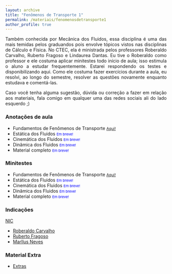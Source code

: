 ```yaml
---
layout: archive
title: "Fenômenos de Transporte 1"
permalink: /materiais/fenomenosdetransporte1
author_profile: true
---
```


<p align="justify"> Também conhecida por Mecânica dos Fluidos, essa disciplina é uma das mais temidas pelos graduandos pois envolve tópicos vistos nas disciplinas de Cálculo e Física. No CTEC, ela é ministrada pelos professores Roberaldo Carvalho, Ruberto Fragoso e Lindaurea Dantas. Eu tive o Roberaldo como professor e ele costuma aplicar minitestes todo início de aula; isso estimula o aluno a estudar frequentemente. Estarei respondendo os testes e disponibilizando aqui. Como ele costuma fazer exercícios durante a aula, eu resolvi, ao longo do semestre, resolver as questões novamente enquanto estudava e comentá-las.</p> 

<p align="justify"> Caso você tenha alguma sugestão, dúvida ou correção a fazer em relação aos materiais, fala comigo em qualquer uma das redes sociais ali do lado esquerdo ;) </p>

### Anotações de aula

 - Fundamentos de Fenômenos de Transporte <span style="color:blue;font-size:12px"><a href="https://nicolli.github.io/files/FT1_Propriedades_dos_Fluidos_Nicolli_Albuquerque.pdf">Aqui!</a></span>
 - Estática dos Fluidos <span style="font-size:11px;color:blue">Em breve!</span>
 - Cinemática dos Fluidos <span style="font-size:11px;color:blue">Em breve!</span>
 - Dinâmica dos Fluidos <span style="font-size:11px;color:blue">Em breve!</span>
 - Material completo <span style="font-size:11px;color:blue">Em breve!</span>

### Minitestes

 - Fundamentos de Fenômenos de Transporte <span style="color:blue;font-size:12px"><a href="https://nicolli.github.io/files/FT1_Minitestes_Propriedades_dos_Fluidos_Nicolli_Albuquerque.pdf">Aqui!</a></span>
 - Estática dos Fluidos <span style="font-size:11px;color:blue">Em breve!</span>
 - Cinemática dos Fluidos <span style="font-size:11px;color:blue">Em breve!</span>
 - Dinâmica dos Fluidos <span style="font-size:11px;color:blue">Em breve!</span>
 - Material completo <span style="font-size:11px;color:blue">Em breve!</span>

### Indicações

<a href="https://medium.com/@nicolli" class="link-btn">NIC</a>
 - <span style="color:blue">[Roberaldo Carvalho](https://sites.google.com/site/ftctec/material-para-download/fenomenos-de-transporte-1)</span>
 - <span style="color:blue">[Ruberto Fragoso](https://sites.google.com/site/carlosruberto/disciplinas/graduacao/fenomenos-de-transporte-i)</span>
 - <span style="color:blue">[Marllus Neves](https://sites.google.com/site/professormarllusneves/Disciplinas/fenomenos-de-transporte-1)</span>

### Material Extra

 - <span style="color:blue">[Extras](https://drive.google.com/drive/folders/1gQF8xINsqCOVYTlwyBa_x4oy8KXcIV9P?usp=sharing)</span>

